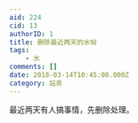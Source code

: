 ```yaml
---
aid: 224
cid: 13
authorID: 1
title: 删除最近两天的水帖
tags:
    - 水
comments: []
date: 2018-03-14T10:45:00.000Z
category: 站务
---
```


最近两天有人搞事情，先删除处理。
